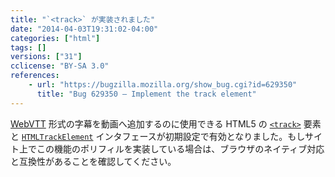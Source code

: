 ```yaml
---
title: "`<track>` が実装されました"
date: "2014-04-03T19:31:02-04:00"
categories: ["html"]
tags: []
versions: ["31"]
cclicense: "BY-SA 3.0"
references:
    - url: "https://bugzilla.mozilla.org/show_bug.cgi?id=629350"
      title: "Bug 629350 – Implement the track element"
---
```

[WebVTT](https://developer.mozilla.org/ja/docs/HTML/WebVTT) 形式の字幕を動画へ追加するのに使用できる HTML5 の [`<track>`](https://developer.mozilla.org/ja/docs/Web/HTML/Element/track) 要素と [`HTMLTrackElement`](https://developer.mozilla.org/ja/docs/Web/API/HTMLTrackElement) インタフェースが初期設定で有効となりました。もしサイト上でこの機能のポリフィルを実装している場合は、ブラウザのネイティブ対応と互換性があることを確認してください。

